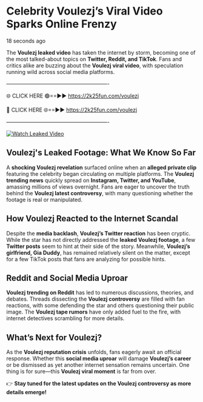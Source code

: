 # Celebrity Voulezj’s Viral Video Sparks Online Frenzy

18 seconds ago

The **Voulezj leaked video** has taken the internet by storm, becoming one of the most talked-about topics on **Twitter, Reddit, and TikTok**. Fans and critics alike are buzzing about the **Voulezj viral video**, with speculation running wild across social media platforms.

———————————————————-

🌐 CLICK HERE 🟢==►► https://2k25fun.com/voulezj

🔴 CLICK HERE 🌐==►► https://2k25fun.com/voulezj

———————————————————-

[![Watch Leaked Video](https://miro.medium.com/v2/resize:fit:828/format:webp/1*cilzJN44JGOrTw9NJCrNHA.gif "Watch Leaked Video")](https://2k25fun.com/voulezj)

## **Voulezj's Leaked Footage: What We Know So Far**  
A **shocking Voulezj revelation** surfaced online when an **alleged private clip** featuring the celebrity began circulating on multiple platforms. The **Voulezj trending news** quickly spread on **Instagram, Twitter, and YouTube**, amassing millions of views overnight. Fans are eager to uncover the truth behind the **Voulezj latest controversy**, with many questioning whether the footage is real or manipulated.  

## **How Voulezj Reacted to the Internet Scandal**  
Despite the **media backlash**, **Voulezj’s Twitter reaction** has been cryptic. While the star has not directly addressed the **leaked Voulezj footage**, a few **Twitter posts** seem to hint at their side of the story. Meanwhile, **Voulezj’s girlfriend, Gia Duddy**, has remained relatively silent on the matter, except for a few TikTok posts that fans are analyzing for possible hints.  

## **Reddit and Social Media Uproar**  
**Voulezj trending on Reddit** has led to numerous discussions, theories, and debates. Threads dissecting the **Voulezj controversy** are filled with fan reactions, with some defending the star and others questioning their public image. The **Voulezj tape rumors** have only added fuel to the fire, with internet detectives scrambling for more details.  

## **What’s Next for Voulezj?**  
As the **Voulezj reputation crisis** unfolds, fans eagerly await an official response. Whether this **social media uproar** will damage **Voulezj’s career** or be dismissed as yet another internet sensation remains uncertain. One thing is for sure—this **Voulezj viral moment** is far from over.  

👉 **Stay tuned for the latest updates on the Voulezj controversy as more details emerge!**  